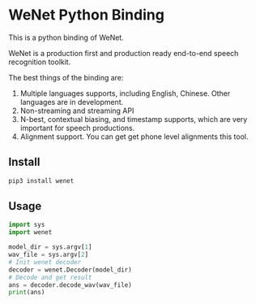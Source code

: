 # WeNet Python Binding

This is a python binding of WeNet.

WeNet is a production first and production ready end-to-end speech recognition toolkit.

The best things of the binding are:

1. Multiple languages supports, including English, Chinese. Other languages are in development.
2. Non-streaming and streaming API
3. N-best, contextual biasing, and timestamp supports, which are very important for speech productions.
4. Alignment support. You can get get phone level alignments this tool.

## Install

``` sh
pip3 install wenet
```

## Usage

``` python
import sys
import wenet

model_dir = sys.argv[1]
wav_file = sys.argv[2]
# Init wenet decoder
decoder = wenet.Decoder(model_dir)
# Decode and get result
ans = decoder.decode_wav(wav_file)
print(ans)
```
